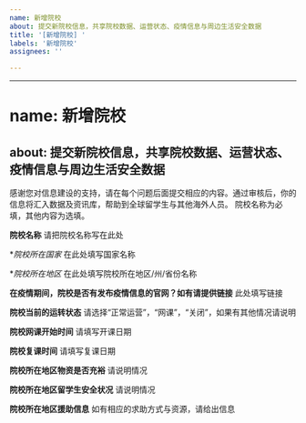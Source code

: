 ```yaml
---
name: 新增院校
about: 提交新院校信息，共享院校数据、运营状态、疫情信息与周边生活安全数据
title: '[新增院校] '
labels: '新增院校'
assignees: ''

---
```


---
# name: 新增院校
about: 提交新院校信息，共享院校数据、运营状态、疫情信息与周边生活安全数据
---

感谢您对信息建设的支持，请在每个问题后面提交相应的内容。通过审核后，你的信息将汇入数据及资讯库，帮助到全球留学生与其他海外人员。
院校名称为必填，其他内容为选填。

**院校名称**
请把院校名称写在此处

**院校所在国家*
在此处填写国家名称

**院校所在地区*
在此处填写院校所在地区/州/省份名称

**在疫情期间，院校是否有发布疫情信息的官网？如有请提供链接**
此处填写链接

**院校当前的运转状态**
请选择“正常运营”，“网课”，“关闭”，如果有其他情况请说明

**院校网课开始时间**
请填写开课日期

**院校复课时间**
请填写复课日期

**院校所在地区物资是否充裕**
请说明情况


**院校所在地区留学生安全状况**
请说明情况

**院校所在地区援助信息**
如有相应的求助方式与资源，请给出信息
